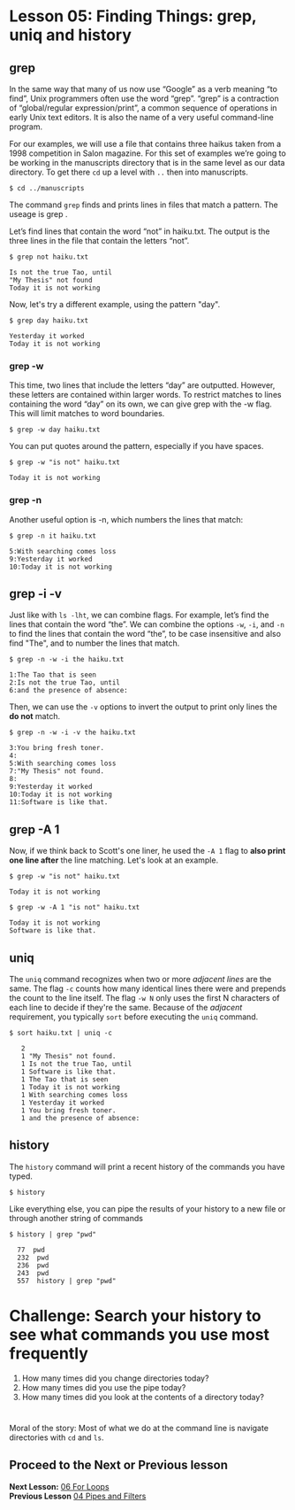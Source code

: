 # Lesson 05: Finding Things: grep, uniq and history

## grep

In the same way that many of us now use “Google” as a verb meaning “to find”, Unix programmers often use the word “grep”. “grep” is a contraction of “global/regular expression/print”, a common sequence of operations in early Unix text editors. It is also the name of a very useful command-line program.

For our examples, we will use a file that contains three haikus taken from a 1998 competition in Salon magazine. For this set of examples we’re going to be working in the manuscripts directory that is in the same level as our data directory. To get there `cd` up a level with `..` then into manuscripts.

~~~ {.bash}
$ cd ../manuscripts
~~~

The command `grep` finds and prints lines in files that match a pattern. The useage is grep <pattern> <filenmame>.

Let’s find lines that contain the word “not” in haiku.txt. The output is the three lines in the file that contain the letters “not”.

~~~ {.bash}
$ grep not haiku.txt
~~~

~~~ {.output}
Is not the true Tao, until
"My Thesis" not found
Today it is not working
~~~

Now, let's try a different example, using the pattern "day".

~~~ {.bash}
$ grep day haiku.txt
~~~

~~~ {.output}
Yesterday it worked
Today it is not working
~~~

### grep -w

This time, two lines that include the letters “day” are outputted. However, these letters are contained within larger words. To restrict matches to lines containing the word “day” on its own, we can give grep with the -w flag. This will limit matches to word boundaries.

~~~ {.bash}
$ grep -w day haiku.txt
~~~

You can put quotes around the pattern, especially if you have spaces. 

~~~ {.bash}
$ grep -w "is not" haiku.txt
~~~

~~~ {.output}
Today it is not working
~~~

### grep -n

Another useful option is -n, which numbers the lines that match:

~~~ {.bash}
$ grep -n it haiku.txt
~~~

~~~ {.output}
5:With searching comes loss
9:Yesterday it worked
10:Today it is not working
~~~

## grep -i -v 

Just like with `ls -lht`, we can combine flags. For example, let’s find the lines that contain the word “the”. We can combine the options `-w`, `-i`, and `-n` to find the lines that contain the word “the”, to be case insensitive and also find "The", and to number the lines that match.

~~~ {.bash}
$ grep -n -w -i the haiku.txt
~~~

~~~ {.output}
1:The Tao that is seen
2:Is not the true Tao, until
6:and the presence of absence:
~~~

Then, we can use the `-v` options to invert the output to print only lines the **do not** match.

~~~ {.bash}
$ grep -n -w -i -v the haiku.txt
~~~

~~~ {.output}
3:You bring fresh toner.
4:
5:With searching comes loss
7:"My Thesis" not found.
8:
9:Yesterday it worked
10:Today it is not working
11:Software is like that.
~~~

## grep -A 1

Now, if we think back to Scott's one liner, he used the `-A 1` flag to **also print one line after** the line matching. Let's look at an example.

~~~ {.bash}
$ grep -w "is not" haiku.txt
~~~

~~~ {.output}
Today it is not working
~~~

~~~ {.bash}
$ grep -w -A 1 "is not" haiku.txt
~~~

~~~ {.output}
Today it is not working
Software is like that.
~~~

## uniq 

The `uniq` command  recognizes when two or more *adjacent lines* are the same. The flag `-c` counts how many identical lines there were and prepends the count to the line itself. The flag `-w N` only uses the first N characters of each line to decide if they're the same. Because of the *adjacent* requirement, you typically `sort` before executing the `uniq` command. 

~~~ {.bash}
$ sort haiku.txt | uniq -c 
~~~

~~~ {.output}
   2 
   1 "My Thesis" not found.
   1 Is not the true Tao, until
   1 Software is like that.
   1 The Tao that is seen
   1 Today it is not working
   1 With searching comes loss
   1 Yesterday it worked
   1 You bring fresh toner.
   1 and the presence of absence:
~~~

## history

The `history` command will print a recent history of the commands you have typed. 

~~~ {.bash}
$ history 
~~~

Like everything else, you can pipe the results of your history to a new file or through another string of commands

~~~ {.bash}
$ history | grep "pwd"
~~~

~~~ {.output}   
  77  pwd
  232  pwd
  236  pwd
  243  pwd
  557  history | grep "pwd" 
~~~


# Challenge: Search your history to see what commands you use most frequently

1. How many times did you change directories today?
2. How many times did you use the pipe today?
3. How many times did you look at the contents of a directory today?

# 
Moral of the story: Most of what we do at the command line is navigate directories with `cd` and `ls`. 


## Proceed to the Next or Previous lesson
**Next Lesson:** [06 For Loops](https://github.com/raynamharris/Shell_Intro_for_Transcriptomics/blob/master/06_ForLoops.md)    
**Previous Lesson** [04 Pipes and Filters](https://github.com/raynamharris/Shell_Intro_for_Transcriptomics/blob/master/04_PipesFilters.md)